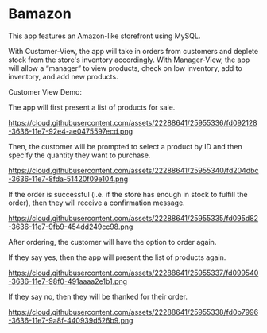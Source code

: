 # Bamazon

This app features an Amazon-like storefront using MySQL.

With Customer-View, the app will take in orders from customers and deplete stock from the store's inventory accordingly.  With Manager-View, the app will allow a “manager” to view products, check on low inventory, add to inventory, and add new products.

Customer View Demo:

The app will first present a list of products for sale.

https://cloud.githubusercontent.com/assets/22288641/25955336/fd092128-3636-11e7-92e4-ae0475597ecd.png

Then, the customer will be prompted to select a product by ID and then specify the quantity they want to purchase.

https://cloud.githubusercontent.com/assets/22288641/25955340/fd204dbc-3636-11e7-8fda-51420f09e104.png

If the order is successful (i.e. if the store has enough in stock to fulfill the order), then they will receive a confirmation message.

https://cloud.githubusercontent.com/assets/22288641/25955335/fd095d82-3636-11e7-9fb9-454dd249cc98.png

After ordering, the customer will have the option to order again.

If they say yes, then the app will present the list of products again.  

https://cloud.githubusercontent.com/assets/22288641/25955337/fd099540-3636-11e7-98f0-491aaaa2e1b1.png

If they say no, then they will be thanked for their order.

https://cloud.githubusercontent.com/assets/22288641/25955338/fd0b7996-3636-11e7-9a8f-440939d526b9.png
